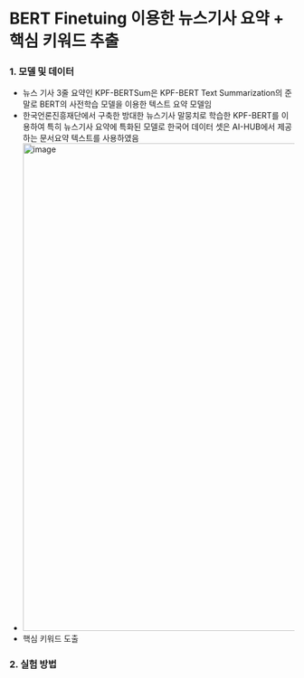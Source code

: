 # BERT Finetuing 이용한 뉴스기사 요약 + 핵심 키워드 추출

### 1. 모델 및 데이터

- 뉴스 기사 3줄 요약인 KPF-BERTSum은 KPF-BERT Text Summarization의 준말로 BERT의 사전학습 모델을 이용한 텍스트 요약 모델임
- 한국언론진흥재단에서 구축한 방대한 뉴스기사 말뭉치로 학습한 KPF-BERT를 이용하여 특히 뉴스기사 요약에 특화된 모델로 한국어 데이터 셋은 AI-HUB에서 제공하는 문서요약 텍스트를 사용하였음
- <img width="863" alt="image" src="https://github.com/lhch9550/news-summarization-KeyBERT/issues/1#issue-2826665372">
- 핵심 키워드 도출

### 2. 실험 방법
